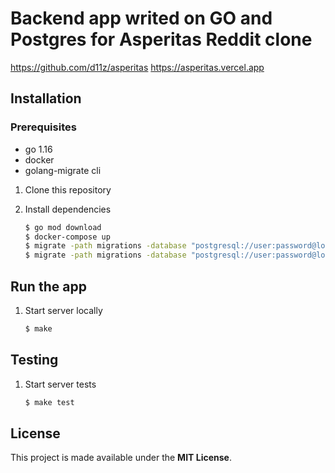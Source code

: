 # Backend app writed on GO and Postgres for Asperitas Reddit clone
https://github.com/d11z/asperitas
https://asperitas.vercel.app


## Installation

### Prerequisites
- go 1.16
- docker
- golang-migrate cli

1. Clone this repository

2. Install dependencies
    ```bash
    $ go mod download
    $ docker-compose up
    $ migrate -path migrations -database "postgresql://user:password@localhost:5432/reddit?sslmode=disable" up
    $ migrate -path migrations -database "postgresql://user:password@localhost:5433/reddit_test?sslmode=disable" up
    ```

## Run the app

1. Start server locally
    ```bash
    $ make
    ```

## Testing

1. Start server tests
    ```bash
    $ make test
    ```

## License

This project is made available under the **MIT License**.